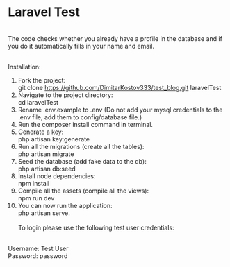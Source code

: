 # Laravel Test
<br />
The code checks whether you already have a profile in the database and if you do it automatically fills in your name and email.
<br />
<br />

Installation:<br />

1) Fork the project:<br />
   git clone https://github.com/DimitarKostov333/test_blog.git laravelTest
2) Navigate to the project directory:<br />
   cd laravelTest
3) Rename .env.example to .env (Do not add your mysql credentials to the .env file, add them to config/database file.)
4) Run the composer install command in terminal.
5) Generate a key:<br/>
   php artisan key:generate
6) Run all the migrations (create all the tables):<br/>
   php artisan migrate
7) Seed the database (add fake data to the db):<br/>
   php artisan db:seed
8) Install node dependencies:<br/>
    npm install
9) Compile all the assets (compile all the views):<br/>
    npm run dev
10) You can now run the application:<br/>
    php artisan serve.
    <br/> <br/>
To login please use the following test user credentials:<br/><br/>

Username: Test User<br/>
Password: password
<br/>

   


